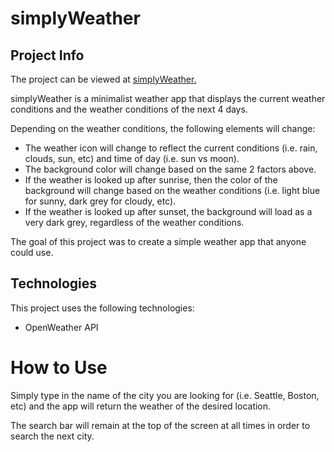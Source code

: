 # simplyWeather

## Project Info
The project can be viewed at [simplyWeather.](https://tpanzini.github.io/Weather_App/)

simplyWeather is a minimalist weather app that displays the current weather conditions and the weather conditions of the next 4 days.

Depending on the weather conditions, the following elements will change:
* The weather icon will change to reflect the current conditions (i.e. rain, clouds, sun, etc) and time of day (i.e. sun vs moon).
* The background color will change based on the same 2 factors above.
* If the weather is looked up after sunrise, then the color of the background will change based on the weather conditions (i.e. light blue for sunny, dark grey for cloudy, etc).
* If the weather is looked up after sunset, the background will load as a very dark grey, regardless of the weather conditions.

The goal of this project was to create a simple weather app that anyone could use.

## Technologies
This project uses the following technologies:
* OpenWeather API 

# How to Use
Simply type in the name of the city you are looking for (i.e. Seattle, Boston, etc) and the app will return the weather of the desired location. 

The search bar will remain at the top of the screen at all times in order to search the next city.
